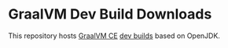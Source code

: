 # GraalVM Dev Build Downloads

This repository hosts [GraalVM CE](https://github.com/oracle/graal/) [dev builds](https://github.com/graalvm/graalvm-ce-dev-builds/releases/) based on OpenJDK.
